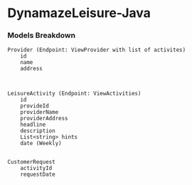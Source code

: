 # DynamazeLeisure-Java

### Models Breakdown

```
Provider (Endpoint: ViewProvider with list of activites)
	id
	name
	address

		

LeisureActivity (Endpoint: ViewActivities)
	id
	provideId
	providerName
	providerAddress
	headline
	description
	List<string> hints
	date (Weekly)


CustomerRequest
	activityId
	requestDate
```
